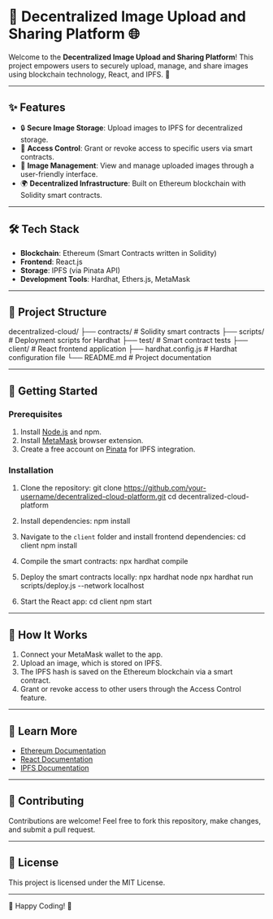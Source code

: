 # 📸 Decentralized Image Upload and Sharing Platform 🌐

Welcome to the **Decentralized Image Upload and Sharing Platform**! This project empowers users to securely upload, manage, and share images using blockchain technology, React, and IPFS. 🚀

---

## **✨ Features**
- 🔒 **Secure Image Storage**: Upload images to IPFS for decentralized storage.
- 👥 **Access Control**: Grant or revoke access to specific users via smart contracts.
- 📂 **Image Management**: View and manage uploaded images through a user-friendly interface.
- 🌍 **Decentralized Infrastructure**: Built on Ethereum blockchain with Solidity smart contracts.

---

## **🛠️ Tech Stack**
- **Blockchain**: Ethereum (Smart Contracts written in Solidity)
- **Frontend**: React.js
- **Storage**: IPFS (via Pinata API)
- **Development Tools**: Hardhat, Ethers.js, MetaMask

---

## **📂 Project Structure**
decentralized-cloud/
├── contracts/ # Solidity smart contracts
├── scripts/ # Deployment scripts for Hardhat
├── test/ # Smart contract tests
├── client/ # React frontend application
├── hardhat.config.js # Hardhat configuration file
└── README.md # Project documentation


---

## **🚀 Getting Started**

### Prerequisites
1. Install [Node.js](https://nodejs.org/) and npm.
2. Install [MetaMask](https://metamask.io/) browser extension.
3. Create a free account on [Pinata](https://www.pinata.cloud/) for IPFS integration.

### Installation

1. Clone the repository:
git clone https://github.com/your-username/decentralized-cloud-platform.git
cd decentralized-cloud-platform


2. Install dependencies:
npm install


3. Navigate to the `client` folder and install frontend dependencies:
cd client
npm install


4. Compile the smart contracts:
npx hardhat compile


5. Deploy the smart contracts locally:
npx hardhat node
npx hardhat run scripts/deploy.js --network localhost


6. Start the React app:
cd client
npm start


---

## **📸 How It Works**
1. Connect your MetaMask wallet to the app.
2. Upload an image, which is stored on IPFS.
3. The IPFS hash is saved on the Ethereum blockchain via a smart contract.
4. Grant or revoke access to other users through the Access Control feature.

---

## **📖 Learn More**
- [Ethereum Documentation](https://ethereum.org/en/developers/docs/)
- [React Documentation](https://reactjs.org/docs/getting-started.html)
- [IPFS Documentation](https://docs.ipfs.io/)

---

## **🤝 Contributing**
Contributions are welcome! Feel free to fork this repository, make changes, and submit a pull request.

---

## **📜 License**
This project is licensed under the MIT License.

---

🌟 Happy Coding! 🌟
